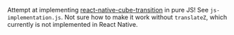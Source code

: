 Attempt at implementing
[react-native-cube-transition](https://github.com/tlackemann/react-native-cube-transition)
in pure JS! See `js-implementation.js`. Not sure how to make it work
without `translateZ`, which currently is not implemented in React
Native.
